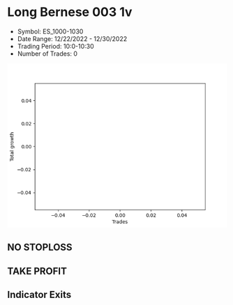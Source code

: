 # Long Bernese 003 1v 
- Symbol: ES_1000-1030
- Date Range: 12/22/2022 - 12/30/2022
- Trading Period: 10:0-10:30
- Number of Trades: 0

![Plot](LongBernese0031vES_1000-1030.png)
## NO STOPLOSS














## TAKE PROFIT











## Indicator Exits


